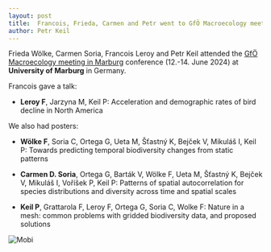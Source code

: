 ```yaml
---
layout: post
title:  Francois, Frieda, Carmen and Petr went to GfÖ Macroecology meeting in Marburg, Germany
author: Petr Keil
---
```


Frieda Wölke, Carmen Soria, Francois Leroy and Petr Keil attended the [GfÖ Macroecology meeting in Marburg](https://www.uni-marburg.de/en/fb17/disciplines/biodiversity-of-plants/ag-zizka/gfoe-macro-2024) conference (12.-14. June 2024) at **University of Marburg** in Germany.


Francois gave a talk: 

- **Leroy F**, Jarzyna M, Keil P: Acceleration and demographic rates of bird decline in North America

We also had posters:

- **Wölke F**, Soria C, Ortega G, Ueta M, Šťastný K, Bejček V, Mikuláš I, Keil P: Towards predicting temporal biodiversity changes from static patterns

- **Carmen D. Soria**, Ortega G, Barták V, Wölke F, Ueta M, Šťastný K, Bejček V, Mikuláš I, Voříšek P, Keil P: Patterns of spatial autocorrelation for species distributions and diversity across time and spatial scales

- **Keil P**, Grattarola F, Leroy F, Ortega G, Soria C, Wolke F: Nature in a mesh: common problems with gridded biodiversity data, and proposed solutions

![Mobi](../../../../images/news/mobi_marburg.PNG)
